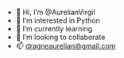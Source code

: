 - 👋 Hi, I’m @AurelianVirgil
- 👀 I’m interested in Python
- 🌱 I’m currently learning 
- 💞️ I’m looking to collaborate 
- 📫 dragneaurelian@gmail.com

<!---
AurelianVirgil/AurelianVirgil is a ✨ special ✨ repository because its `README.md` (this file) appears on your GitHub profile.
You can click the Preview link to take a look at your changes.
--->
